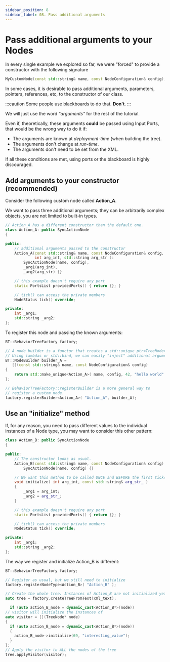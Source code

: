 ```yaml
---
sidebar_position: 8
sidebar_label: 08. Pass additional arguments
---
```


# Pass additional arguments to your Nodes

In every single example we explored so far, we were "forced" to provide a
constructor with the following signature

``` cpp
MyCustomNode(const std::string& name, const NodeConfiguration& config);

```

In some cases, it is desirable to pass 
additional arguments, parameters, pointers, references, etc,
to the constructor of our class.

:::caution
Some people use blackboards to do that. **Don't**.
:::

We will just use the word _"arguments"_ for the rest of the tutorial.

Even if, theoretically, these arguments **could** be passed using Input Ports,
that would be the wrong way to do it if:

- The arguments are known at _deployment-time_ (when building the tree).
- The arguments don't change at _run-time_.
- The arguments don't need to be set from the XML.

If all these conditions are met, using ports or the blackboard is highly discouraged.

## Add arguments to your constructor (recommended)

Consider the following custom node called **Action_A**.

We want to pass three additional arguments; they can be arbitrarily complex objects,
you are not limited to built-in types.

``` cpp
// Action_A has a different constructor than the default one.
class Action_A: public SyncActionNode
{

public:
    // additional arguments passed to the constructor
    Action_A(const std::string& name, const NodeConfiguration& config,
             int arg_int, std::string arg_str ):
        SyncActionNode(name, config),
        _arg1(arg_int),
        _arg2(arg_str) {}

    // this example doesn't require any port
    static PortsList providedPorts() { return {}; }

    // tick() can access the private members
    NodeStatus tick() override;

private:
    int _arg1;
    std::string _arg2;
};
```

To register this node and passing the known arguments:

``` cpp
BT::BehaviorTreeFactory factory;

// A node builder is a functor that creates a std::unique_ptr<TreeNode>.
// Using lambdas or std::bind, we can easily "inject" additional arguments.
BT::NodeBuilder builder_A =
   [](const std::string& name, const NodeConfiguration& config)
{
    return std::make_unique<Action_A>( name, config, 42, "hello world" );
};

// BehaviorTreeFactory::registerBuilder is a more general way to
// register a custom node.
factory.registerBuilder<Action_A>( "Action_A", builder_A);

```

## Use an "initialize" method

If, for any reason, you need to pass different values to the
individual instances of a Node type, you may want to consider this other pattern:


``` cpp
class Action_B: public SyncActionNode
{

public:
    // The constructor looks as usual.
    Action_B(const std::string& name, const NodeConfiguration& config):
        SyncActionNode(name, config) {}

    // We want this method to be called ONCE and BEFORE the first tick()
    void initialize( int arg_int, const std::string& arg_str_ )
    {
        _arg1 = arg_int;
        _arg2 = arg_str_;
    }

    // this example doesn't require any port
    static PortsList providedPorts() { return {}; }

    // tick() can access the private members
    NodeStatus tick() override;

private:
    int _arg1;
    std::string _arg2;
};
```

The way we register and initialize Action_B is different:

``` cpp
BT::BehaviorTreeFactory factory;

// Register as usual, but we still need to initialize
factory.registerNodeType<Action_B>( "Action_B" );

// Create the whole tree. Instances of Action_B are not initialized yet
auto tree = factory.createTreeFromText(xml_text);

  if (auto action_B_node = dynamic_cast<Action_B*>(node))
// visitor will initialize the instances of 
auto visitor = [](TreeNode* node)
{
  if (auto action_B_node = dynamic_cast<Action_B*>(node))
  {
    action_B_node->initialize(69, "interesting_value");
  }
};
// Apply the visitor to ALL the nodes of the tree
tree.applyVisitor(visitor);

```





